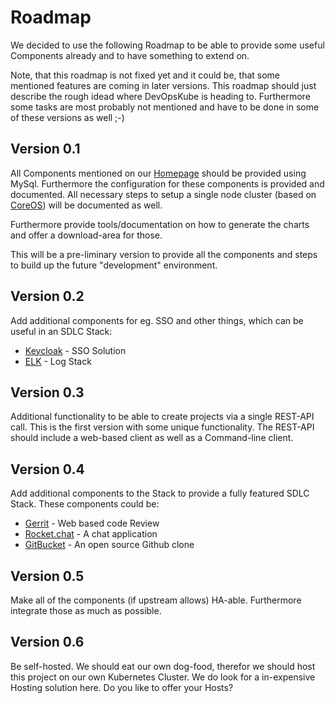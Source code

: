 # Roadmap

We decided to use the following Roadmap to be able to provide some useful Components already and to have something to extend on.

Note, that this roadmap is not fixed yet and it could be, that some mentioned features are coming in later versions. This roadmap should just describe the rough idead where DevOpsKube is heading to. Furthermore some tasks are most probably not mentioned and have to be done in some of these versions as well ;-)

## Version 0.1

All Components mentioned on our [Homepage](/) should be provided using MySql. Furthermore the configuration for these components is provided and documented. All necessary steps to setup a single node cluster (based on [CoreOS](https://coreos.com/)) will be documented as well.

Furthermore provide tools/documentation on how to generate the charts and offer a download-area for those.

This will be a pre-liminary version to provide all the components and steps to build up the future "development" environment.

## Version 0.2

Add additional components for eg. SSO and other things, which can be useful in an SDLC Stack:

* [Keycloak](http://www.keycloak.org/) - SSO Solution
* [ELK](https://www.elastic.co/products/kibana) - Log Stack

## Version 0.3

Additional functionality to be able to create projects via a single REST-API call. This is the first version with some unique functionality. The REST-API should include a web-based client as well as a Command-line client.

## Version 0.4

Add additional components to the Stack to provide a fully featured SDLC Stack. These components could be:

* [Gerrit](https://www.gerritcodereview.com/) - Web based code Review
* [Rocket.chat](https://rocket.chat/) - A chat application
* [GitBucket](https://github.com/gitbucket/gitbucket) - An open source Github clone

## Version 0.5

Make all of the components (if upstream allows) HA-able. Furthermore integrate those as much as possible.

## Version 0.6

Be self-hosted. We should eat our own dog-food, therefor we should host this project on our own Kubernetes Cluster. We do look for a in-expensive Hosting solution here. Do you like to offer your Hosts?
